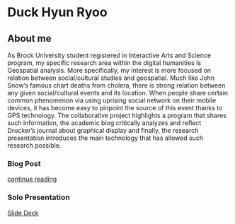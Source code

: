 # Duck Hyun Ryoo
## About me

As Brock University student registered in Interactive Arts and Science program, my specific research area within the digital humanities is Geospatial analysis. More specifically, my interest is more focused on relation between social/cultural studies and geospatial. Much like John Snow’s famous chart deaths from cholera, there is strong relation between any given social/cultural events and its location. When people share certain common phenomenon via using uprising social network on their mobile devices, it has become easy to pinpoint the source of this event thanks to GPS technology. The collaborative project highlights a program that shares such information, the academic blog critically analyzes and reflect Drucker’s journal about graphical display and finally, the research presentation introduces the main technology that has allowed such research possible. 

### Blog Post

[continue reading](blog)

### Solo Presentation

[Slide Deck](reveal/index.html)
